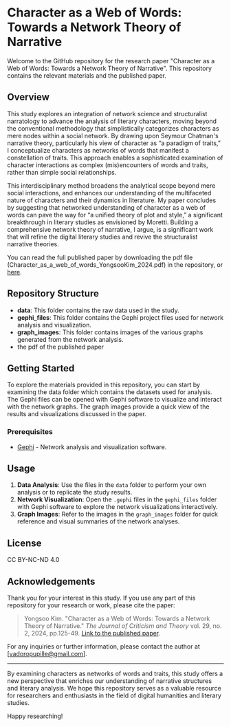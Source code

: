 # Character as a Web of Words: Towards a Network Theory of Narrative

Welcome to the GitHub repository for the research paper "Character as a Web of Words: Towards a Network Theory of Narrative". This repository contains the relevant materials and the published paper. 

## Overview

This study explores an integration of network science and structuralist narratology to advance the analysis of literary characters, moving beyond the conventional methodology that simplistically categorizes characters as mere nodes within a social network. By drawing upon Seymour Chatman's narrative theory, particularly his view of character as “a paradigm of traits,” I conceptualize characters as networks of words that manifest a constellation of traits. This approach enables a sophisticated examination of character interactions as complex (mis)encounters of words and traits, rather than simple social relationships. 

This interdisciplinary method broadens the analytical scope beyond mere social interactions, and enhances our understanding of the multifaceted nature of characters and their dynamics in literature. My paper concludes by suggesting that networked understanding of character as a web of words can pave the way for “a unified theory of plot and style,” a significant breakthrough in literary studies as envisioned by Moretti. Building a comprehensive network theory of narrative, I argue, is a significant work that will refine the digital literary studies and revive the structuralist narrative theories.

You can read the full published paper by downloading the pdf file (Character_as_a_web_of_words_YongsooKim_2024.pdf) in the repository, or [here](https://www.kci.go.kr/kciportal/ci/sereArticleSearch/ciSereArtiView.kci?sereArticleSearchBean.artiId=ART003098428).

## Repository Structure

- **data**: This folder contains the raw data used in the study.
- **gephi_files**: This folder contains the Gephi project files used for network analysis and visualization.
- **graph_images**: This folder contains images of the various graphs generated from the network analysis.
- the pdf of the published paper

## Getting Started

To explore the materials provided in this repository, you can start by examining the data folder which contains the datasets used for analysis. The Gephi files can be opened with Gephi software to visualize and interact with the network graphs. The graph images provide a quick view of the results and visualizations discussed in the paper.

### Prerequisites

- [Gephi](https://gephi.org) - Network analysis and visualization software.

## Usage

1. **Data Analysis**: Use the files in the `data` folder to perform your own analysis or to replicate the study results.
2. **Network Visualization**: Open the `.gephi` files in the `gephi_files` folder with Gephi software to explore the network visualizations interactively.
3. **Graph Images**: Refer to the images in the `graph_images` folder for quick reference and visual summaries of the network analyses.

## License

CC BY-NC-ND 4.0

## Acknowledgements

Thank you for your interest in this study. If you use any part of this repository for your research or work, please cite the paper:

> Yongsoo Kim. "Character as a Web of Words: Towards a Network Theory of Narrative." _The Journal of Criticism and Theory_ vol. 29, no. 2, 2024, pp.125-49. [Link to the published paper](https://www.kci.go.kr/kciportal/ci/sereArticleSearch/ciSereArtiView.kci?sereArticleSearchBean.artiId=ART003098428).

For any inquiries or further information, please contact the author at [vadoropupille@gmail.com].

---

By examining characters as networks of words and traits, this study offers a new perspective that enriches our understanding of narrative structures and literary analysis. We hope this repository serves as a valuable resource for researchers and enthusiasts in the field of digital humanities and literary studies.

Happy researching!
